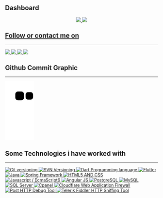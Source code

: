 ## Dashboard
<div align="center">
  <a href="https://github.com/eliezerjg">
  <img height="140em" src="https://github-readme-stats.vercel.app/api?username=eliezerjg&show_icons=true&theme=dracula&include_all_commits=true&count_private=true"/>
  <img height="140em" src="https://github-readme-stats.vercel.app/api/top-langs/?username=eliezerjg&layout=compact&langs_count=7&theme=dracula"/>
</div>



  
## Follow or contact me on
 <hr/>
<div>  
   <a href="https://www.linkedin.com/in/eliezer-garcia-7a9729177" target="_blank">
     <img src="https://img.shields.io/badge/-LinkedIn-%230077B5?style=for-the-badge&logo=linkedin&logoColor=white" target="_blank">
  </a> 
   
  <a href="https://www.webcheats.com.br/profile/4829267-mpdownsv2/" target="_blank">
      <img src="https://www.webcheats.com.br/uploads/monthly_2022_03/icon.png" height="28px" target="_blank">
  </a> 
  
  <a href="mailto:jueliezermdp@gmail.com" target="_blank">
      <img src="https://freelogopng.com/images/all_img/1657906383gmail-icon-png.png" height="28px" target="_blank">
  </a> 
  
  <a href="https://api.whatsapp.com/send/?phone=5551993263563&text&type=phone_number&app_absent=0" target="_blank">
      <img src="https://logospng.org/download/whatsapp/logo-whatsapp-colorido-com-nome-1024.png" height="28px" target="_blank">
  </a> 
    
</div>


 ## Github Commit Graphic
  
  <hr/>
  
  ![Snake animation](https://github.com/eliezerjg/eliezerjg/blob/output/github-contribution-grid-snake.svg)

  
  
  ## Some Technologies i have worked with
  
  <hr/>
 
<div >  

 
 <a href="https://git-scm.com/" target="_blank">
  <img src="https://fofxacademy.com/wp-content/uploads/2020/01/install-git-for-multiple-users.png" height="36px" target="_blank" alt="Git versioning">
</a>

<a href="https://subversion.apache.org/" target="_blank">
  <img src="https://upload.wikimedia.org/wikipedia/commons/thumb/3/30/Subversion_logo.svg/1200px-Subversion_logo.svg.png" height="36px" target="_blank" alt="SVN Versioning">
</a>

<a href="https://dart.dev/" target="_blank">
  <img src="https://image.pngaaa.com/400/23400-middle.png" height="36px" target="_blank" alt="Dart Programming language">
</a>

<a href="https://flutter.dev/" target="_blank">
  <img src="https://storage.googleapis.com/cms-storage-bucket/683514c5660dbe52f5ba.png" height="36px" target="_blank" alt="Flutter">
</a>

<a href="https://www.java.com/" target="_blank">
  <img src="https://w7.pngwing.com/pngs/811/186/png-transparent-java-programming-programming-language-computer-programming-others-miscellaneous-text-logo.png" height="36px" target="_blank" alt="Java">
</a>

<a href="https://spring.io/" target="_blank">
  <img src="https://upload.wikimedia.org/wikipedia/commons/thumb/4/44/Spring_Framework_Logo_2018.svg/1280px-Spring_Framework_Logo_2018.svg.png" height="36px" target="_blank" alt="Spring Framework">
</a>

<a href="https://www.w3.org/standards/webdesign/htmlcss.html" target="_blank">
  <img src="https://upload.wikimedia.org/wikipedia/commons/thumb/1/10/CSS3_and_HTML5_logos_and_wordmarks.svg/791px-CSS3_and_HTML5_logos_and_wordmarks.svg.png" height="36px" target="_blank" alt="HTML5 AND CSS">
</a>

<a href="https://developer.mozilla.org/en-US/docs/Web/JavaScript" target="_blank">
  <img src="https://www.ais.com/wp-content/uploads/2014/12/javascipt.png" height="36px" target="_blank" alt="Javascript / EcmaScript6">
</a>

<a href="https://angular.io/" target="_blank">
  <img src="https://w7.pngwing.com/pngs/16/157/png-transparent-angularjs-spring-framework-web-application-others-angle-rectangle-logo.png" height="36px" target="_blank" alt="Angular JS">
</a>

<a href="https://www.postgresql.org/" target="_blank">
  <img src="https://e7.pngegg.com/pngimages/569/275/png-clipart-postgresql-relational-database-management-system-sqlite-bitcoin-miscellaneous-text.png" height="36px" target="_blank" alt="PostgreSQL">
</a>

<a href="https://www.mysql.com/" target="_blank">
  <img src="https://e7.pngegg.com/pngimages/747/798/png-clipart-mysql-mysql.png" height="36px" target="_blank" alt="MySQL">
</a>

<a href="https://www.microsoft.com/en-us/sql-server" target="_blank">
  <img src="https://www.dbacorp.com.br/wp-content/uploads/2017/07/microsoft-sql-server-logo.png" height="36px" target="_blank" alt="SQL Server">
</a>

<a href="https://cpanel.net/" target="_blank">
  <img src="https://www.pngall.com/wp-content/uploads/11/CPanel-PNG-Pic.png" height="36px" target="_blank" alt="Cpanel">
</a>

<a href="https://www.cloudflare.com/" target="_blank">
  <img src="https://www.gocache.com.br/wp-content/uploads/2020/10/cloudflare-como-funciona-1280x720.jpg" height="36px" target="_blank" alt="Cloudflare Web Application Firewall">
</a>

<a href="https://www.postman.com/" target="_blank">
  <img src="https://www.vhv.rs/dpng/d/499-4996069_postman-logo-circle-hd-png-download.png" height="36px" target="_blank" alt="Post HTTP Debug Tool">
</a>

<a href="https://www.telerik.com/fiddler" target="_blank">
  <img src="https://feedback.telerik.com/content/images/logo.png" height="36px" target="_blank" alt="Telerik Fiddler HTTP Sniffing Tool">
</a>

 
   

    
</div>

